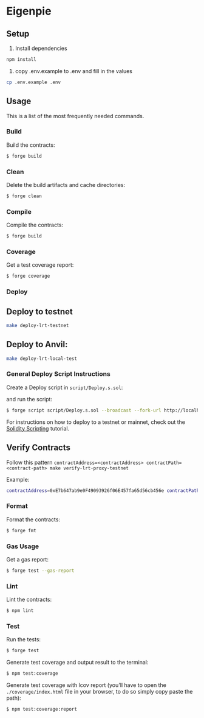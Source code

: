 # Eigenpie

## Setup

1. Install dependencies

```bash
npm install
```

1. copy .env.example to .env and fill in the values

```bash
cp .env.example .env
```

## Usage

This is a list of the most frequently needed commands.

### Build

Build the contracts:

```sh
$ forge build
```

### Clean

Delete the build artifacts and cache directories:

```sh
$ forge clean
```

### Compile

Compile the contracts:

```sh
$ forge build
```

### Coverage

Get a test coverage report:

```sh
$ forge coverage
```

### Deploy

## Deploy to testnet

```bash
make deploy-lrt-testnet
```

## Deploy to Anvil:

```bash
make deploy-lrt-local-test
```

### General Deploy Script Instructions

Create a Deploy script in `script/Deploy.s.sol`:

and run the script:

```sh
$ forge script script/Deploy.s.sol --broadcast --fork-url http://localhost:8545
```

For instructions on how to deploy to a testnet or mainnet, check out the
[Solidity Scripting](https://book.getfoundry.sh/tutorials/solidity-scripting.html) tutorial.


## Verify Contracts

Follow this pattern
`contractAddress=<contractAddress> contractPath=<contract-path> make verify-lrt-proxy-testnet`

Example:
```bash
contractAddress=0xE7b647ab9e0F49093926f06E457fa65d56cb456e contractPath=contracts/LRTConfig.sol:LRTConfig  make verify-lrt-proxy-testnet
```


### Format

Format the contracts:

```sh
$ forge fmt
```

### Gas Usage

Get a gas report:

```sh
$ forge test --gas-report
```

### Lint

Lint the contracts:

```sh
$ npm lint
```

### Test

Run the tests:

```sh
$ forge test
```

Generate test coverage and output result to the terminal:

```sh
$ npm test:coverage
```

Generate test coverage with lcov report (you'll have to open the `./coverage/index.html` file in your browser, to do so
simply copy paste the path):

```sh
$ npm test:coverage:report
```

<!-- ## Deployed Contracts

### Goerli testnet

| Contract Name           | Address                                       |
|-------------------------|------------------------------------------------|
| ProxyFactory            | 0x4ae77FdfB3BBBe99598CAfaE4c369b604b6d9e02     |
| ProxyAdmin              | 0xa6A6b35d84B20077c6f3d30b86547fF837260407     |
| ProxyAdmin Owner        | 0x7AAd74b7f0d60D5867B59dbD377a71783425af47     |

### Contract Implementations
| Contract Name           | Implementation Address                         |
|-------------------------|------------------------------------------------|
| LRTConfig               | 0x673a669425457bCabeb247f56552A0Fd8141cee2     |
| RSETH                   | 0xb61e0E39b6d4030C36A176f576aaBE44BF59Dc78     |
| LRTDepositPool          | 0x8D9CD771c51b7F6217E0000c1C735F05aDbE6594     |
| LRTOracle               | 0x8E2fe2f55f295F3f141213789796fa79E709eF23     |
| ChainlinkPriceOracle    | 0x2Ad42D71f65F76860FCE2C39032dEf101422b3f7     |
| EthXPriceOracle         | 0xf1BED40dbeE8FC0F324FA06322f2Bbd62d11c97d     |
| NodeDelegator           | 0xD73Cd1aaE045653474B873f3275BA2BE2744c8B4     |

### Proxy Addresses
| Contract Name           | Proxy Address                                  |
|-------------------------|------------------------------------------------|
| LRTConfig               | 0x6d7888Bc794C1104C64c28F4e849B7AE68231b6d     |
| RSETH                   | 0xb4EA9175e99232560ac5dC2Bcbe4d7C833a15D56     |
| LRTDepositPool          | 0xd51d846ba5032b9284b12850373ae2f053f977b3     |
| LRTOracle               | 0xE92Ca437CA55AAbED0CBFFe398e384B997D4CCe9     |
| ChainlinkPriceOracle    | 0x750604fAbF4828d1CaA19022238bc8C0DD6C50D5     |
| EthXPriceOracle         | 0x6DA0235202D9443674abe6d0355AdD147B6396A2     |

### NodeDelegator Proxy Addresses
- NodeDelegator proxy 1: 0x560B95A0Ba942A7E15645F655731244680fA030B
- NodeDelegator proxy 2: 0x32c1329fE006CDE9dac246293135E98e0070Afa0
- NodeDelegator proxy 3: 0x5520e0ECE7a82a72325417732131dbeCe0b5F0Fb
- NodeDelegator proxy 4: 0x385C2636bAe9145eb9A52a05A58f181440c2fcE3
- NodeDelegator proxy 5: 0x8C58090994913Cb3cb017F544156d76F6c42F37c


### ETH Mainnet

| Contract Name           |  Address                                       |
|-------------------------|------------------------------------------------|
| ProxyFactory            | 0x673a669425457bCabeb247f56552A0Fd8141cee2     |
| ProxyAdmin              | 0xb61e0E39b6d4030C36A176f576aaBE44BF59Dc78     |
| ProxyAdmin Owner        | 0xb9577E83a6d9A6DE35047aa066E3758221FE0DA2     |

### Contract Implementations
| Contract Name           | Implementation Address                         |
|-------------------------|------------------------------------------------|
| LRTConfig               | 0x8D9CD771c51b7F6217E0000c1C735F05aDbE6594     |
| RSETH                   | 0x8E2fe2f55f295F3f141213789796fa79E709eF23     |
| LRTDepositPool          | 0x2Ad42D71f65F76860FCE2C39032dEf101422b3f7     |
| LRTOracle               | 0xf1BED40dbeE8FC0F324FA06322f2Bbd62d11c97d     |
| ChainlinkPriceOracle    | 0xD73Cd1aaE045653474B873f3275BA2BE2744c8B4     |
| EthXPriceOracle         | 0x0379E85188BC416A1D43Ab04b28F38B5c63F129E     |
| NodeDelegator           | 0xeD510dea149D14c1EB5f973004E0111afdb3B179     |

### Proxy Addresses
| Contract Name           | Proxy Address                                  |
|-------------------------|------------------------------------------------|
| LRTConfig               | 0x947Cb49334e6571ccBFEF1f1f1178d8469D65ec7     |
| RSETH                   | 0xA1290d69c65A6Fe4DF752f95823fae25cB99e5A7     |
| LRTDepositPool          | 0x036676389e48133B63a802f8635AD39E752D375D     |
| LRTOracle               | 0x349A73444b1a310BAe67ef67973022020d70020d     |
| ChainlinkPriceOracle    | 0x78C12ccE8346B936117655Dd3D70a2501Fd3d6e6     |
| EthXPriceOracle         | 0x3D08ccb47ccCde84755924ED6B0642F9aB30dFd2     |

### NodeDelegator Proxy Addresses
- NodeDelegator proxy 1: 0x07b96Cf1183C9BFf2E43Acf0E547a8c4E4429473
- NodeDelegator proxy 2: 0x429554411C8f0ACEEC899100D3aacCF2707748b3
- NodeDelegator proxy 3: 0x92B4f5b9ffa1b5DB3b976E89A75E87B332E6e388
- NodeDelegator proxy 4: 0x9d2Fc9287e1c3A1A814382B40AAB13873031C4ad
- NodeDelegator proxy 5: 0xe8038228ff1aEfD007D7A22C9f08DDaadF8374E4 -->


